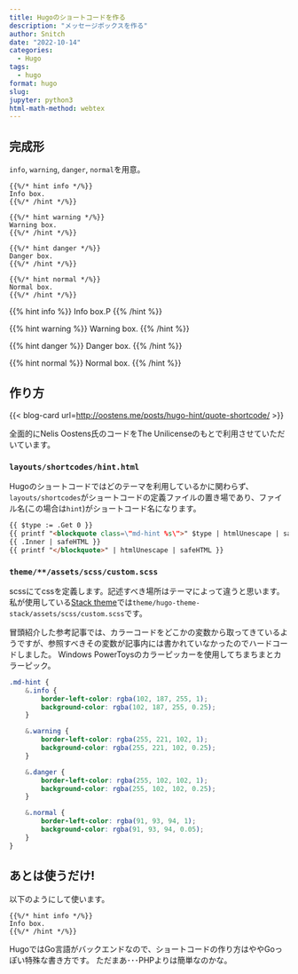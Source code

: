```yaml
---
title: Hugoのショートコードを作る
description: "メッセージボックスを作る"
author: Snitch
date: "2022-10-14"
categories:
  - Hugo
tags:
  - hugo
format: hugo
slug:
jupyter: python3
html-math-method: webtex
---
```



## 完成形

`info`, `warning`, `danger`, `normal`を用意。

```
{{%/* hint info */%}}
Info box.
{{%/* /hint */%}}

{{%/* hint warning */%}}
Warning box.
{{%/* /hint */%}}

{{%/* hint danger */%}}
Danger box.
{{%/* /hint */%}}

{{%/* hint normal */%}}
Normal box.
{{%/* /hint */%}}
```

{{% hint info %}}
Info box.P
{{% /hint %}}

{{% hint warning %}}
Warning box.
{{% /hint %}}

{{% hint danger %}}
Danger box.
{{% /hint %}}

{{% hint normal %}}
Normal box.
{{% /hint %}}

## 作り方

{{< blog-card url=http://oostens.me/posts/hugo-hint/quote-shortcode/ >}}

全面的にNelis Oostens氏のコードをThe Unilicenseのもとで利用させていただいています。

### `layouts/shortcodes/hint.html`

Hugoのショートコードではどのテーマを利用しているかに関わらず、`layouts/shortcodes`がショートコードの定義ファイルの置き場であり、ファイル名(この場合は`hint`)がショートコード名になります。

```html {name="hint.html"}
{{ $type := .Get 0 }}
{{ printf "<blockquote class=\"md-hint %s\">" $type | htmlUnescape | safeHTML }}
{{ .Inner | safeHTML }}
{{ printf "</blockquote>" | htmlUnescape | safeHTML }}
```

### `theme/**/assets/scss/custom.scss`

scssにてcssを定義します。記述すべき場所はテーマによって違うと思います。
私が使用している[Stack theme]()では`theme/hugo-theme-stack/assets/scss/custom.scss`です。

冒頭紹介した参考記事では、カラーコードをどこかの変数から取ってきているようですが、参照すべきその変数が記事内には書かれていなかったのでハードコードしました。
Windows PowerToysのカラーピッカーを使用してちまちまとカラーピック。


```css {name="custom.scss"}
.md-hint {
    &.info {
        border-left-color: rgba(102, 187, 255, 1);
        background-color: rgba(102, 187, 255, 0.25);
    }

    &.warning {
        border-left-color: rgba(255, 221, 102, 1);
        background-color: rgba(255, 221, 102, 0.25);
    }

    &.danger {
        border-left-color: rgba(255, 102, 102, 1);
        background-color: rgba(255, 102, 102, 0.25);
    }

    &.normal {
        border-left-color: rgba(91, 93, 94, 1);
        background-color: rgba(91, 93, 94, 0.05);
    }
}
```


## あとは使うだけ!

以下のようにして使います。

```
{{%/* hint info */%}}
Info box.
{{%/* /hint */%}}
```

HugoではGo言語がバックエンドなので、ショートコードの作り方はややGoっぽい特殊な書き方です。
ただまあ･･･PHPよりは簡単なのかな。